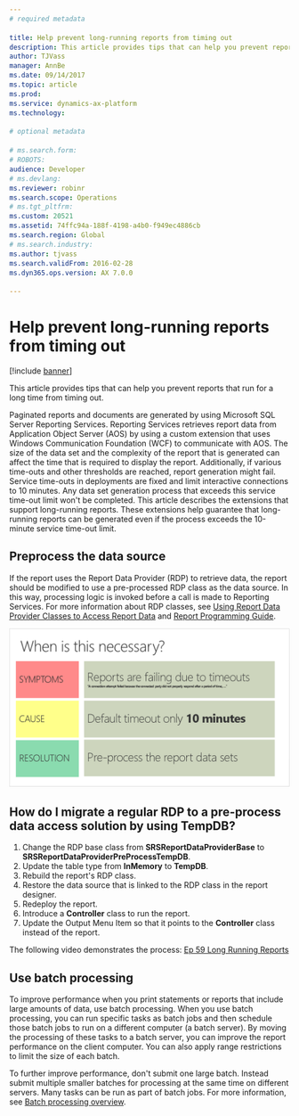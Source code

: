 ```yaml
---
# required metadata

title: Help prevent long-running reports from timing out
description: This article provides tips that can help you prevent reports that run for a long time from timing out. 
author: TJVass
manager: AnnBe
ms.date: 09/14/2017
ms.topic: article
ms.prod: 
ms.service: dynamics-ax-platform
ms.technology: 

# optional metadata

# ms.search.form: 
# ROBOTS: 
audience: Developer
# ms.devlang: 
ms.reviewer: robinr
ms.search.scope: Operations
# ms.tgt_pltfrm: 
ms.custom: 20521
ms.assetid: 74ffc94a-188f-4198-a4b0-f949ec4886cb
ms.search.region: Global
# ms.search.industry: 
ms.author: tjvass
ms.search.validFrom: 2016-02-28
ms.dyn365.ops.version: AX 7.0.0

---
```


# Help prevent long-running reports from timing out

[!include [banner](../includes/banner.md)]

This article provides tips that can help you prevent reports that run for a long time from timing out. 

Paginated reports and documents are generated by using Microsoft SQL Server Reporting Services. Reporting Services retrieves report data from Application Object Server (AOS) by using a custom extension that uses Windows Communication Foundation (WCF) to communicate with AOS. The size of the data set and the complexity of the report that is generated can affect the time that is required to display the report. Additionally, if various time-outs and other thresholds are reached, report generation might fail. Service time-outs in deployments are fixed and limit interactive connections to 10 minutes. Any data set generation process that exceeds this service time-out limit won't be completed. This article describes the extensions that support long-running reports. These extensions help guarantee that long-running reports can be generated even if the process exceeds the 10-minute service time-out limit.

## Preprocess the data source
If the report uses the Report Data Provider (RDP) to retrieve data, the report should be modified to use a pre-processed RDP class as the data source. In this way, processing logic is invoked before a call is made to Reporting Services. For more information about RDP classes, see [Using Report Data Provider Classes to Access Report Data](http://technet.microsoft.com/library/66667d57-37b1-48a8-90a1-ab8231698463(AX.60).aspx) and [Report Programming Guide](http://technet.microsoft.com/library/1a6cb21f-e665-45ef-8bf7-4df31e6ca0b7(AX.60).aspx). 

[![Report timeouts](./media/report-timeouts.png)](./media/report-timeouts.png) 

## How do I migrate a regular RDP to a pre-process data access solution by using TempDB?

1.  Change the RDP base class from **SRSReportDataProviderBase** to **SRSReportDataProviderPreProcessTempDB**.
2.  Update the table type from **InMemory** to **TempDB**.
3.  Rebuild the report's RDP class.
4.  Restore the data source that is linked to the RDP class in the report designer.
5.  Redeploy the report.
6.  Introduce a **Controller** class to run the report.
7.  Update the Output Menu Item so that it points to the **Controller** class instead of the report.

The following video demonstrates the process: [Ep 59 Long Running Reports](https://www.youtube.com/watch?v=6tdQtHV2WAc)

## Use batch processing
To improve performance when you print statements or reports that include large amounts of data, use batch processing. When you use batch processing, you can run specific tasks as batch jobs and then schedule those batch jobs to run on a different computer (a batch server). By moving the processing of these tasks to a batch server, you can improve the report performance on the client computer. You can also apply range restrictions to limit the size of each batch. 

To further improve performance, don't submit one large batch. Instead submit multiple smaller batches for processing at the same time on different servers. Many tasks can be run as part of batch jobs. For more information, see [Batch processing overview](../sysadmin/batch-processing-overview.md).



